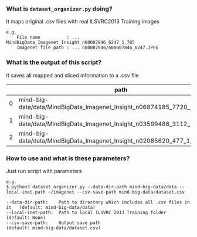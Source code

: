 ### What is `dataset_organizer.py` doing?

It maps original .csv files with real ILSVRC2013 Training images

    e.g. 
        File name          : ... MindBigData_Imagenet_Insight_n00007846_6247_1_785
        Imagenet file path : ... n00007846/n00007846_6247.JPEG
        
### What is the output of this script?

It saves all mapped and sliced information to a .csv file

|       |path	    |dataset    |device     |wn_id      |im_id      |eeg_session    |global_session |inet_path  |
|---    |---        |---        |---        |---        |---        |---            |---            |---        |
|0      |mind-big-data/data/MindBigData_Imagenet_Insight_n06874185_7720_1_1752.csv|Imagenet|Insight|n06874185|7720|1|1752|~/imagenet/n06874185/n06874185_7720.JPEG
|1      |mind-big-data/data/MindBigData_Imagenet_Insight_n03599486_3112_1_2091.csv|Imagenet|Insight|n03599486|3112|1|2091|~/imagenet/n03599486/n03599486_3112.JPEG
|2      |mind-big-data/data/MindBigData_Imagenet_Insight_n02085620_477_1_995.csv|Imagenet|Insight|n02085620|477|1|995|~/imagenet/n02085620/n02085620_477.JPEG

### How to use and what is these parameters?

Just run script with parameters
   
    e.g.
    $ python3 dataset_organizer.py --data-dir-path mind-big-data/data --local-inet-path ~/imagenet --csv-save-path mind-big-data/dataset.csv

    --data-dir-path:    Path to directory which includes all .csv files in it   (default: mind-big-data/data)
    --local-inet-path:  Path to local ILSVRC 2013 Training folder               (default: None)
    --csv-save-path:    Output save path                                        (default: mind-big-data/dataset.csv)
